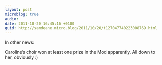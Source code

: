 ```yaml
---
layout: post
microblog: true
audio: 
date: 2011-10-20 16:45:16 +0100
guid: http://samdeane.micro.blog/2011/10/20/t127047740223008769.html
---
```

In other news:

Caroline’s choir won at least one prize in the Mod apparently. All down to her, obviously :)
